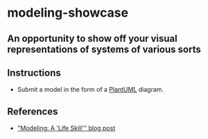 # modeling-showcase
## An opportunity to show off your visual representations of systems of various sorts


## Instructions
* Submit a model in the form of a [PlantUML](https://plantuml.com) diagram.


## References
* ["Modeling:  A 'Life Skill'" blog post](https://zoebraiterman.com/2021/03/01/modeling-a-life-skill/)


